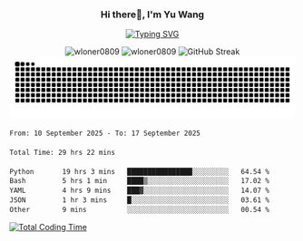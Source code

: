 <h3 align="center">Hi there👋, I'm Yu Wang</h1>

<p align="center"><a href="https://git.io/typing-svg"><img src="https://readme-typing-svg.demolab.com?font=Alex+Brush&size=18&pause=1000&color=716A50&background=6F66FF00&center=true&vCenter=true&width=435&lines=To+love+oneself+is+the+beginning+of+a+lifelong+romance.+%E2%80%94+Oscar+Wilde" alt="Typing SVG" /></a></p>


<p align="center">
 <img src="https://github-readme-stats.vercel.app/api/top-langs?username=wloner0809&show_icons=true&locale=en&layout=compact" alt="wloner0809" height=120 />
 <img src="https://github-readme-stats.vercel.app/api?username=wloner0809&show_icons=true&locale=en" alt="wloner0809" height=120 />
 <img src="https://github-readme-streak-stats.herokuapp.com?user=wloner0809&theme=microsoft" alt="GitHub Streak" height=120 />
 <img src="https://github.com/Wloner0809/Wloner0809/blob/output/github-contribution-grid-snake.svg">
</p>
 
<!--START_SECTION:waka-->

```txt
From: 10 September 2025 - To: 17 September 2025

Total Time: 29 hrs 22 mins

Python       19 hrs 3 mins   ████████████████░░░░░░░░░   64.54 %
Bash         5 hrs 1 min     ████▒░░░░░░░░░░░░░░░░░░░░   17.02 %
YAML         4 hrs 9 mins    ███▓░░░░░░░░░░░░░░░░░░░░░   14.07 %
JSON         1 hr 3 mins     █░░░░░░░░░░░░░░░░░░░░░░░░   03.61 %
Other        9 mins          ░░░░░░░░░░░░░░░░░░░░░░░░░   00.54 %
```

<!--END_SECTION:waka-->

[![Total Coding Time](https://wakatime.com/badge/user/3b010e91-e8bb-445f-9eac-c8ab5bc30cb6.svg)](https://wakatime.com/@3b010e91-e8bb-445f-9eac-c8ab5bc30cb6)
